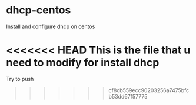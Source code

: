 # dhcp-centos
Install and configure dhcp on centos

<<<<<<< HEAD
This is the file that u need to modify for install dhcp
=======
Try to push
>>>>>>> cf8cb559ecc90203256a7475bfcb53dd67f57775
